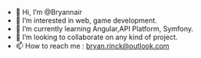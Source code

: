 - 👋 Hi, I’m @Bryannair
- 👀 I’m interested in web, game development.
- 🌱 I’m currently learning Angular,API Platform, Symfony.
- 💞️ I’m looking to collaborate on any kind of project.
- 📫 How to reach me : bryan.rinck@outlook.com

<!---
Bryannair/Bryannair is a ✨ special ✨ repository because its `README.md` (this file) appears on your GitHub profile.
You can click the Preview link to take a look at your changes.
--->
